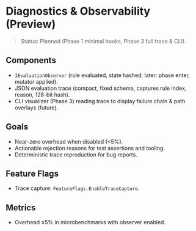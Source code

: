 # Diagnostics & Observability (Preview)

> Status: Planned (Phase 1 minimal hooks, Phase 3 full trace & CLI).

## Components

- `IEvaluationObserver` (rule evaluated, state hashed; later: phase enter, mutator applied).
- JSON evaluation trace (compact, fixed schema, captures rule index, reason, 128-bit hash).
- CLI visualizer (Phase 3) reading trace to display failure chain & path overlays (future).

## Goals

- Near-zero overhead when disabled (<5%).
- Actionable rejection reasons for test assertions and tooling.
- Deterministic trace reproduction for bug reports.

## Feature Flags

- Trace capture: `FeatureFlags.EnableTraceCapture`.

## Metrics

- Overhead ≤5% in microbenchmarks with observer enabled.

